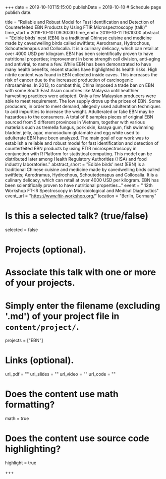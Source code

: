 +++
date = 2019-10-10T15:15:00 
publishDate = 2019-10-10 # Schedule page publish date.

title = "Reliable and Robust Model for Fast Identification and Detection of Counterfeited EBN Products by Using FTIR Microspectroscopy (talk)"
time_start = 2019-10-10T09:30:00
time_end = 2019-10-11T16:10:00
abstract = "Edible birds’ nest (EBN) is a traditional Chinese cuisine and medicine made by cavedwelling birds called swiftlets; Aerodramus, Hydrochous, Schoutedenapus and Collocalia. It is a culinary delicacy, which can retail at over 4000 USD per kilogram. EBN has been scientifically proven to have nutritional properties; improvement in bone strength cell division, anti-aging and antiviral, to name a few. While EBN has been demonstrated to have many health benefits, recent studies have highlighted its health risks. High nitrite content was found in EBN collected inside caves. This increases the risk of cancer due to the increased production of carcinogenic nitrosamines. In 2013, to combat this, China imposed a trade ban on EBN with some South East Asian countries like Malaysia until healthier harvesting practices were adopted. Only a few Malaysian producers were able to meet requirement. The low supply drove up the prices of EBN. Some producers, in order to meet demand, allegedly used adulteration techniques to add impurities to increase the weight. Adulterated or fake EBN may be hazardous to the consumers. A total of 8 samples pieces of original EBN sourced from 5 different provinces in Vietnam, together with various materials such as tremella fungus, pork skin, karaya gum, fish swimming bladder, jelly, agar, monosodium glutamate and egg white used to adulterate EBN have been analyzed. The main goal of our work was to establish a reliable and robust model for fast identification and detection of counterfeited EBN products by using FTIR microspectroscopy in conjunction with R Platform for statistical computing. This model can be distributed later among Health Regulatory Authorities (HSA) and food industry laboratories."
abstract_short = "Edible birds’ nest (EBN) is a traditional Chinese cuisine and medicine made by cavedwelling birds called swiftlets; Aerodramus, Hydrochous, Schoutedenapus and Collocalia. It is a culinary delicacy, which can retail at over 4000 USD per kilogram. EBN has been scientifically proven to have nutritional properties..."
event = " 12th Workshop FT-IR Spectroscopy in Microbiological and Medical Diagnostics"
event_url = "https://www.ftir-workshop.org/"
location = "Berlin, Germany"

# Is this a selected talk? (true/false)
selected = false




# Projects (optional).
#   Associate this talk with one or more of your projects.
#   Simply enter the filename (excluding '.md') of your project file in `content/project/`.
projects = ["EBN"]

# Links (optional).
url_pdf = ""
url_slides = ""
url_video = ""
url_code = ""

# Does the content use math formatting?
math = true

# Does the content use source code highlighting?
highlight = true

+++
